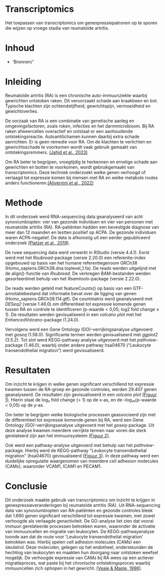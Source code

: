 # Transcriptomics
Het toepassen van transcriptomics om genexpressiepatronen op te sporen die wijzen op vroege stadia van reumatoïde artritis.
# Inhoud
* 'Bronnen/'
# Inleiding
Reumatoïde artritis (RA) is een chronische auto-immuunziekte waarbij gewrichten ontstoken raken. Dit veroorzaakt schade aan kraakbeen en bot. Typische klachten zijn ochtendstijfheid, gewrichtspijn, vermoeidheid en gewichtsverlies.

De oorzaak van RA is een combinatie van genetische aanleg en omgevingsfactoren, zoals roken, infecties en het darmmicrobioom. Bij RA raken afweercellen overactief en ontstaat er een aanhoudende ontstekingsreactie. Autoantilichamen kunnen daarbij extra schade aanrichten. Er is geen remedie voor RA. Om de klachten te verlichten en gewrichtsschade te voorkomen wordt vaak gebruik gemaakt van ontstekingsremmers. [(Jahid et al., 2023)](https://github.com/vdmH46/Transcriptomics/blob/main/Overview%20of%20Rheumatoid%20Arthritis%20and%20Scientific%20Understanding%20of%20the%20Disease.pdf)

Om RA beter te begrijpen, vroegtijdig te herkennen en ernstige schade aan gewrichten en botten te voorkomen, wordt gebruikgemaakt van transcriptomics. Deze techniek onderzoekt welke genen verhoogd of verlaagd tot expressie komen bij mensen met RA en welke metabole routes anders functioneren.[(Alivernini et al., 2022)](https://github.com/vdmH46/Transcriptomics/blob/main/Bronnen/The%20pathogenesis%20of%20rheumatoid%20arthritis.pdf)
# Methode
In dit onderzoek werd RNA-sequencing data geanalyseerd van acht synoviumbiopten: vier van gezonde individuen en vier van personen met reumatoïde artritis (RA). RA-patiënten hadden een bevestigde diagnose van meer dan 12 maanden en testten positief op ACPA. De gezonde individuen waren ACPA-negatief. De data is afkomstig uit een eerder gepubliceerd onderzoek [(Platzer et al., 2019)](https://github.com/vdmH46/Transcriptomics/blob/main/Dataset/Artikel%20Casus.pdf).

De ruwe sequencing data werd verwerkt in RStudio (versie 4.4.1). Eerst werd met het *Rsubread*-package (versie 2.20.0) een referentie-index opgebouwd op basis van het humane referentiegenoom GRCh38 (Homo_sapiens.GRCh38.dna.toplevel_1.fa). De reads werden uitgelijnd met de align()-functie van *Rsubread*. De verkregen BAM-bestanden werden gesorteerdmet behulp van het *Rsamtools*-package (versie 2.22.0).

De reads werden geteld met featureCounts() op basis van een GTF-annotatiebestand dat informatie bevat over de ligging van genen (Homo_sapiens.GRCh38.114.gtf). De countmatrix werd geanalyseerd met *DESeq2* (versie 1.46.0) om differentieel tot expressie komende genen tussen RA en controle te identificeren (p-waarde < 0,05; log2 fold change ≥ 1). De resultaten werden gevisualiseerd in een *volcano plot* met het *EnhancedVolcano*-package (1.24.0).

Vervolgens werd een Gene Ontology (GO)-verrijkingsanalyse uitgevoerd met *goseq* (1.58.0). Significante termen werden gevisualiseerd met *ggplot2* (3.5.2). Tot slot werd KEGG-pathway analyse uitgevoerd met het *pathview*-package (1.46.0), waarbij onder andere pathway hsa04670 (“Leukocyte transendothelial migration”) werd gevisualiseerd.
# Resultaten
Om inzicht te krijgen in welke genen significant verschillend tot expressie kwamen tussen de RA-groep en gezonde controles, werden 29.407 genen geanalyseerd. De resultaten zijn gevisualiseerd in een *volcano plot* [(Figuur 1)](https://github.com/vdmH46/Transcriptomics/blob/main/Resultaten/VolcanoplotCasus.png). Hierin staat de log₂ fold change (> 1) op de x-as, en de –log₁₀(p-waarde < 0,05) op de y-as.

Om beter te begrijpen welke biologische processen geassocieerd zijn met de differentieel tot expressie komende genen bij RA, werd een Gene Ontology (GO)-verrijkingsanalyse uitgevoerd met het *goseq*-package. Uit deze analyse kwamen meerdere verrijkte termen naar voren die sterk gerelateerd zijn aan het immuunsysteem [(Figuur 2)](https://github.com/vdmH46/Transcriptomics/blob/main/Resultaten/GO_Analyse.png). 

Ook werd een pathway-analyse uitgevoerd met behulp van het *pathview*-package. Hierbij werd de KEGG-pathway "Leukocyte transendothelial migration" (hsa04670) gevisualiseerd [(Figuur 3)](https://github.com/vdmH46/Transcriptomics/blob/main/Resultaten/hsa04670.pathview.png). In deze pathway werd een duidelijke opregulatie waargenomen van meerdere cell adhesion molecules (CAMs), waaronder VCAM1, ICAM1 en PECAM1. 
# Conclusie
Dit onderzoek maakte gebruik van transcriptomics om inzicht te krijgen in genexpressieveranderingen bij reumatoïde artritis (RA). Uit RNA-sequencing data van synoviumbiopten van RA-patiënten en gezonde controles bleek dat 1.690 genen significant verschillend tot expressie kwamen, met zowel verhoogde als verlaagde genactiviteit. De GO-analyse liet zien dat vooral immuun gerelateerde processen betrokken waren, waaronder de activatie van immuuncellen en migratie van leukocyten. De KEGG-pathwayanalyse toonde aan dat de route voor 'Leukocyte transendothelial migration' betrokken was. Hierbij spelen cell adhesion molecules (CAMs) een sleutelrol. Deze moleculen, gelegen op het endotheel, ondersteunden de hechting van leukocyten en maakten hun doorgang naar ontstoken weefsel mogelijk. De verhoogde expressie van CAMs bij RA wees op een actiever migratieproces, wat paste bij het chronische ontstekingsproces waarbij immuuncellen zich ophopen in het gewricht. [(Veale & Maple, 1996)](https://github.com/vdmH46/Transcriptomics/blob/main/Bronnen/Cell%20adhesion%20molecules%20in%20rheumatoid%20arthritis.pdf).
